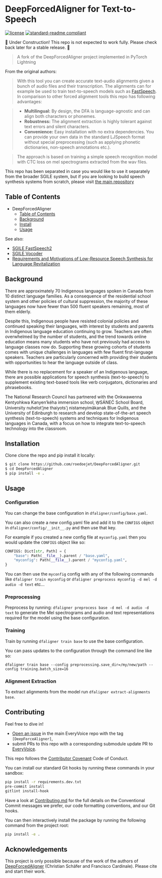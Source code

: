 # DeepForcedAligner for Text-to-Speech

<!-- [![codecov](https://codecov.io/gh/roedoejet/g2p/branch/master/graph/badge.svg)](https://codecov.io/gh/roedoejet/g2p) -->
<!-- [![Build Status](https://github.com/roedoejet/g2p/actions/workflows/tests.yml/badge.svg)](https://github.com/roedoejet/g2p/actions) -->
<!-- [![PyPI package](https://img.shields.io/pypi/v/hifigan.svg)](https://pypi.org/project/g2p/) -->
[![license](https://img.shields.io/badge/Licence-MIT-green)](LICENSE)
[![standard-readme compliant](https://img.shields.io/badge/readme%20style-standard-brightgreen.svg?style=flat-square)](https://github.com/roedoejet/DeepForcedAligner)

🚧 Under Construction! This repo is not expected to work fully. Please check back later for a stable release. 🚧

> A fork of the DeepForcedAligner project implemented in PyTorch Lightning

From the original authors:

> With this tool you can create accurate text-audio alignments given a bunch of audio files and their transcription. The alignments can for example be used to train text-to-speech models such as
[FastSpeech](https://arxiv.org/abs/1905.09263?utm_source=feedburner&utm_medium=feed&utm_campaign=Feed%253A+arxiv%252FQSXk+%2528ExcitingAds%2521+cs+updates+on+arXiv.org%2529). In comparison to other forced alignment tools this repo has following advantages:

>  - **Multilingual:** By design, the DFA is language-agnostic and can align both characters or phonemes.
>  - **Robustness:** The alignment extraction is highly tolerant against text errors and silent characters.
>  - **Convenience:** Easy installation with no extra dependencies. You can provide your own data in the standard LJSpeech format without special preprocessing (such as applying phonetic dictionaries, non-speech annotations etc.).

> The approach is based on training a simple speech recognition model with CTC loss on mel spectrograms extracted from the wav files.


This repo has been separated in case you would like to use it separately from the broader SGILE system, but if you are looking to build speech synthesis systems from scratch, please visit [the main repository](https://github.com/roedoejet/EveryVoice)

## Table of Contents
- DeepForcedAligner
  - [Table of Contents](#table-of-contents)
  - [Background](#background)
  - [Install](#install)
  - [Usage](#usage)
  <!-- - [How to Cite](#citation)
  - [License](#license) -->

See also:
  - [SGILE FastSpeech2](https://github.com/roedoejet/FastSpeech2_lightning)
  - [SGILE Vocoder](https://github.com/roedoejet/HiFiGAN_iSTFT_lightning)
  - [Requirements and Motivations of Low-Resource Speech Synthesis for Language Revitalization](https://aclanthology.org/2022.acl-long.507/)

## Background

There are approximately 70 Indigenous languages spoken in Canada from 10 distinct language families.  As a consequence of the residential school system and other policies of cultural suppression, the majority of these languages now have fewer than 500 fluent speakers remaining, most of them elderly.

Despite this, Indigenous people have resisted colonial policies and continued speaking their languages, with interest by students and parents in Indigenous language education continuing to grow. Teachers are often overwhelmed by the number of students, and the trend towards online education means many students who have not previously had access to language classes now do. Supporting these growing cohorts of students comes with unique challenges in languages with few fluent first-language speakers. Teachers are particularly concerned with providing their students with opportunities to hear the language outside of class.

While there is no replacement for a speaker of an Indigenous language, there are possible applications for speech synthesis (text-to-speech) to supplement existing text-based tools like verb conjugators, dictionaries and phrasebooks.

The National Research Council has partnered with the Onkwawenna Kentyohkwa Kanyen’kéha immersion school, W̱SÁNEĆ School Board, University nuhelot’įne thaiyots’į nistameyimâkanak Blue Quills, and the University of Edinburgh to research and develop state-of-the-art speech synthesis (text-to-speech) systems and techniques for Indigenous languages in Canada, with a focus on how to integrate text-to-speech technology into the classroom.

## Installation

Clone clone the repo and pip install it locally:

```sh
$ git clone https://github.com/roedoejet/DeepForcedAligner.git
$ cd DeepForcedAligner
$ pip install -e .
```

## Usage

### Configuration

You can change the base configuration in `dfaligner/config/base.yaml`.

You can also create a new config.yaml file and add it to the `CONFIGS` object in `dfaligner/config/__init__.py` and then use that key.

For example if you created a new config file at `myconfig.yaml` then you would update the `CONFIGS` object like so:

```python
CONFIGS: Dict[str, Path] = {
    "base": Path(__file__).parent / "base.yaml",
    "myconfig": Path(__file__).parent / "myconfig.yaml",
}
```

You can then use the `myconfig` config with any of the following commands like `dfaligner train myconfig` or `dfaligner preprocess myconfig -d mel -d audio -d text` etc...

### Preprocessing

Preprocess by running: `dfaligner preprocess base -d mel -d audio -d text` to generate the Mel spectrograms and audio and text representations required for the model using the base configuration.

### Training

Train by running `dfaligner train base` to use the base configuration.

You can pass updates to the configuration through the command line like so:

`dfaligner train base --config preprocessing.save_dir=/my/new/path --config training.batch_size=16`

### Alignment Extraction

To extract alignments from the model run `dfaligner extract-alignments base`.

## Contributing

Feel free to dive in!
 - [Open an issue](https://github.com/roedoejet/EveryVoice/issues/new) in the main EveryVoice repo with the tag `[DeepForceAligner]`,
 - submit PRs to this repo with a corresponding submodule update PR to [EveryVoice](https://github.com/roedoejet/EveryVoice).

This repo follows the [Contributor Covenant](http://contributor-covenant.org/version/1/3/0/) Code of Conduct.

You can install our standard Git hooks by running these commands in your sandbox:

```sh
pip install -r requirements.dev.txt
pre-commit install
gitlint install-hook
```

Have a look at [Contributing.md](https://github.com/roedoejet/EveryVoice/blob/main/Contributing.md)
for the full details on the Conventional Commit messages we prefer, our code
formatting conventions, and our Git hooks.

You can then interactively install the package by running the following command from the project root:

```sh
pip install -e .
```


## Acknowledgements

This project is only possible because of the work of the authors of [DeepForcedAligner](https://github.com/as-ideas/DeepForcedAligner) (Christian Schäfer and Francisco Cardinale). Please cite and start their work.

